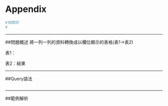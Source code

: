 # Appendix


```bash
#相關詞
#
```


---


##問題概述
將一列一列的資料轉換成以欄位顯示的表格(表1→表2)


表1：


表2：結果



---


  
##Query語法

```sql

```



---

##範例解析
